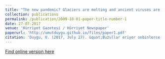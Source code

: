 ```yaml
---
title: "The new pandemic? Glaciers are melting and ancient viruses are awakening."
collection: publications
permalink: /publication/2009-10-01-paper-title-number-1
date: 27-07-2017
venue: 'Hürriyet Gazetesi / Hürriyet Newspaper'
paperurl: 'http://umutduygu.github.io/files/paper1.pdf'
citation: 'Duygu, U. (2017, July 27). &quot;Buzullar eriyor onbinlerce yıllık virüsler uyanıyor.&quot; <i>Hürriyet</i>.'
---
```


[Find online version here](https://www.hurriyet.com.tr/gundem/buzullar-ediyor-on-binlerce-yillik-virusler-uyaniyor-40531973)

